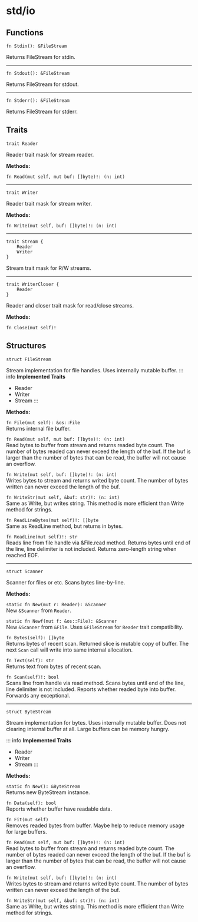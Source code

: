 # std/io
## Functions

```jule
fn Stdin(): &FileStream
```
Returns FileStream for stdin.

---

```jule
fn Stdout(): &FileStream
```
Returns FileStream for stdout.

---

```jule
fn Stderr(): &FileStream
```
Returns FileStream for stderr.

## Traits

```jule
trait Reader
```
Reader trait mask for stream reader.

**Methods:**

`fn Read(mut self, mut buf: []byte)!: (n: int)`

---

```jule
trait Writer
```
Reader trait mask for stream writer.

**Methods:**

`fn Write(mut self, buf: []byte)!: (n: int)`

---

```jule
trait Stream {
    Reader
    Writer
}
```
Stream trait mask for R/W streams.

---

```jule
trait WriterCloser {
    Reader
}
```
Reader and closer trait mask for read/close streams.

**Methods:**

`fn Close(mut self)!`

## Structures

```jule
struct FileStream
```
Stream implementation for file handles.
Uses internally mutable buffer.
::: info
**Implemented Traits**
- Reader
- Writer
- Stream
:::

**Methods:**

`fn File(mut self): &os::File`\
Returns internal file buffer.

`fn Read(mut self, mut buf: []byte)!: (n: int)`\
Read bytes to buffer from stream and returns readed byte count. The number of bytes readed can never exceed the length of the buf. If the buf is larger than the number of bytes that can be read, the buffer will not cause an overflow.

`fn Write(mut self, buf: []byte)!: (n: int)`\
Writes bytes to stream and returns writed byte count. The number of bytes written can never exceed the length of the buf.

`fn WriteStr(mut self, &buf: str)!: (n: int)`\
Same as Write, but writes string.
This method is more efficient than Write method for strings.

`fn ReadLineBytes(mut self)!: []byte`\
Same as ReadLine method, but returns in bytes.

`fn ReadLine(mut self)!: str`\
Reads line from file handle via &File.read method.
Returns bytes until end of the line, line delimiter is not included.
Returns zero-length string when reached EOF.

---

```jule
struct Scanner
```
Scanner for files or etc.
Scans bytes line-by-line.

**Methods:**

`static fn New(mut r: Reader): &Scanner`\
New `&Scanner` from `Reader`.

`static fn Newf(mut f: &os::File): &Scanner`\
New `&Scanner` from `&File`.
Uses `&FileStream` for `Reader` trait compatibility.

`fn Bytes(self): []byte`\
Returns bytes of recent scan.
Returned slice is mutable copy of buffer.
The next `Scan` call will write into same internal allocation.

`fn Text(self): str`\
Returns text from bytes of recent scan.

`fn Scan(self)!: bool`\
Scans line from handle via read method. Scans bytes until end of the line, line delimiter is not included. Reports whether readed byte into buffer. Forwards any exceptional.

---

```jule
struct ByteStream
```
Stream implementation for bytes.
Uses internally mutable buffer.
Does not clearing internal buffer at all.
Large buffers can be memory hungry.

::: info
**Implemented Traits**
- Reader
- Writer
- Stream
:::

**Methods:**

`static fn New(): &ByteStream`\
Returns new ByteStream instance.

`fn Data(self): bool`\
Reports whether buffer have readable data.

`fn Fit(mut self)`\
Removes readed bytes from buffer.
Maybe help to reduce memory usage for large buffers.

`fn Read(mut self, mut buf: []byte)!: (n: int)`\
Read bytes to buffer from stream and returns readed byte count. The number of bytes readed can never exceed the length of the buf. If the buf is larger than the number of bytes that can be read, the buffer will not cause an overflow.

`fn Write(mut self, buf: []byte)!: (n: int)`\
Writes bytes to stream and returns writed byte count. The number of bytes written can never exceed the length of the buf.

`fn WriteStr(mut self, &buf: str)!: (n: int)`\
Same as Write, but writes string.
This method is more efficient than Write method for strings.
